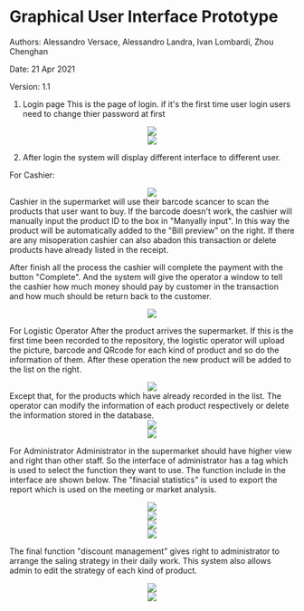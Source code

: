 # Graphical User Interface Prototype  

Authors: Alessandro Versace, Alessandro Landra, Ivan Lombardi, Zhou Chenghan

Date: 21 Apr 2021

Version: 1.1

1. Login page
This is the page of login. if it's the first time user login users need to change thier password at first

<center><img src="./GUI/login.png"></img></center>
<center><img src="./GUI/login_first.png"></img></center>

2. After login the system will display different interface to different user.

For Cashier:
<center><img src="./GUI/cashier.png"></img></center>
Cashier in the supermarket will use their barcode scancer to scan the products that user want to buy. If the barcode doesn't work, the cashier will manually input the product ID to the box in "Manyally input". In this way the product will be automatically added to the "Bill preview" on the right. If there are any misoperation cashier can also abadon this transaction or delete products have already listed in the receipt.

After finish all the process the cashier will complete the payment with the button "Complete". And the system will give the operator a window to tell the cashier how much money should pay by customer in the transaction and how much should be return back to the customer.
<center><img src="./GUI/cashier_transaction_complete.png"></img></center>

For Logistic Operator
After the product arrives the supermarket. If this is the first time been recorded to the repository, the logistic operator will upload the picture, barcode and QRcode for each kind of product and so do the information of them. After these operation the new product will be added to the list on the right.
<center><img src="./GUI/logistic_operator.png"></img></center>
Except that, for the products which have already recorded in the list. The operator can modify the information of each product respectively or delete the information stored in the database.
<center><img src="./GUI/logistic_check_modify.png"></img></center>
<center><img src="./GUI/logistic_check_modify2.png"></img></center>

For Administrator
Administrator in the supermarket should have higher view and right than other staff. So the interface of administrator has a tag which is used to select the function they want to use. The function include in the interface are shown below. The "finacial statistics" is used to export the report which is used on the meeting or market analysis. 
<center><img src="./GUI/admin1.png"></img></center>
<center><img src="./GUI/admin2.png"></img></center>
<center><img src="./GUI/admin3.png"></img></center>
<center><img src="./GUI/admin4.png"></img></center>

The final function "discount management" gives right to administrator to arrange the saling strategy in their daily work. This system also allows admin to edit the strategy of each kind of product.
<center><img src="./GUI/admin5.png"></img></center>
<center><img src="./GUI/admin6.png"></img></center>
